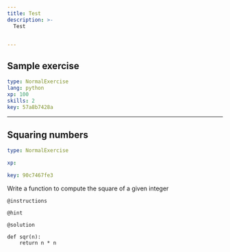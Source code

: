```yaml
---
title: Test
description: >-
  Test


---
```

## Sample exercise

```yaml
type: NormalExercise
lang: python
xp: 100
skills: 2
key: 57a8b7428a
```












---
## Squaring numbers

```yaml
type: NormalExercise

xp: 

key: 90c7467fe3
```

Write a function to compute the square of a given integer

`@instructions`


`@hint`




`@solution`
```{}
def sqr(n):
    return n * n
```



